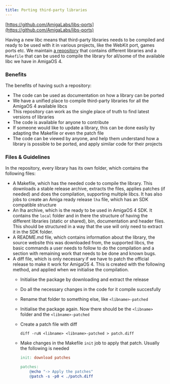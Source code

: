```yaml
---
title: Porting third-party libraries
---
```


[https://github.com/AmigaLabs/libs-ports](https://github.com/AmigaLabs/libs-ports)

Having a new libc means that third-party libraries needs to be compiled and ready to be used with it in various projects, like the WebKit port, games ports etc. We maintain [a repository](https://github.com/AmigaLabs/libs-ports) that contains different libraries and a `Makefile` that can be used to compile the library for all/some of the available libc we have in AmigaOS 4.

### Benefits
The benefits of having such a repository:

- The code can be used as documentation on how a library can be ported
- We have a unified place to compile third-party libraries for all the AmigaOS 4 available libcs
- This repository can work as the single place of truth to find latest versions of libraries
- The code is available for anyone to contribute
- If someone would like to update a library, this can be done easily by adapting the Makefile or even the patch file
- The code can be viewed by anyone, and help them understand how a library is possible to be ported, and apply similar code for their projects


### Files & Guidelines

In the repository, every library has its own folder, which contains the following files:

- A Makefile, which has the needed code to compile the library. This downloads a stable release archive, extracts the files, applies patches (if needed) and does the compilation, supporting multiple libcs. It has also jobs to create an Amiga ready release `lha` file, which has an SDK compatible structure
- An lha archive, which is the ready to be used in AmigaOS 4 SDK. It contains the `local` folder and in there the structure of having the different libraries (static or shared), bin, documentation and header files. This should be structured in a way that the use will only need to extract it in the SDK folder.
- A README.md file, which contains information about the library, the source website this was downloaded from, the supported libcs, the basic commands a user needs to follow to do the compilation and a section with remaining work that needs to be done and known bugs.
- A diff file, which is only necessary if we have to patch the official release to make it work for AmigaOS 4. This is created with the following method, and applied when we initialise the compilation.
    * Initialise the package by downloading and extract the release
    * Do all the necessary changes in the code for it compile succesfully
    * Rename that folder to something else, like `<libname>-patched`
    * Initialise the package again. Now there should be the `<libname>` folder and the `<libname>-patched`
    * Create a patch file with diff

        `diff -ruN <libname> <libname>-patched > patch.diff` 
    
    * Make changes in the Makefile `init` job to apply that patch. Usually the following is needed
        ```makefile
        init: download patches

        patches:
            @echo "-> Apply the patches"
            @patch -s -p0 < ./patch.diff
        ```

